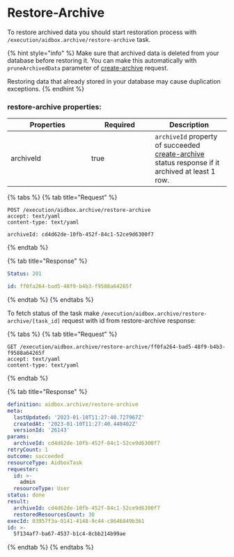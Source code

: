 # Restore-Archive

To restore archived data you should start restoration process with `/execution/aidbox.archive/restore-archive` task.

{% hint style="info" %}
Make sure that archived data is deleted from your database before restoring it. You can make this automatically with `pruneArchivedData` parameter of [create-archive](create-archive.md) request.

Restoring data that already stored in your database may cause duplication exceptions.
{% endhint %}

### restore-archive properties:

<table><thead><tr><th width="169">Properties</th><th width="130.33333333333331" data-type="checkbox">Required</th><th>Description</th></tr></thead><tbody><tr><td>archiveId</td><td>true</td><td><code>archiveId</code> property of succeeded <a href="create-archive.md">create-archive</a> status response if it archived at least 1 row.</td></tr></tbody></table>

{% tabs %}
{% tab title="Request" %}
```http
POST /execution/aidbox.archive/restore-archive
accept: text/yaml
content-type: text/yaml

archiveId: cd4d62de-10fb-452f-84c1-52ce9d6300f7
```
{% endtab %}

{% tab title="Response" %}
```yaml
Status: 201

id: ff0fa264-bad5-48f9-b4b3-f9588a64265f
```
{% endtab %}
{% endtabs %}

To fetch status of the task make `/execution/aidbox.archive/restore-archive/[task_id]` request with id from restore-archive response:

{% tabs %}
{% tab title="Request" %}
```http
GET /execution/aidbox.archive/restore-archive/ff0fa264-bad5-48f9-b4b3-f9588a64265f
accept: text/yaml
content-type: text/yaml
```
{% endtab %}

{% tab title="Response" %}
```yaml
definition: aidbox.archive/restore-archive
meta:
  lastUpdated: '2023-01-10T11:27:40.727967Z'
  createdAt: '2023-01-10T11:27:40.440402Z'
  versionId: '26143'
params:
  archiveId: cd4d62de-10fb-452f-84c1-52ce9d6300f7
retryCount: 1
outcome: succeeded
resourceType: AidboxTask
requester:
  id: >-
    admin
  resourceType: User
status: done
result:
  archiveId: cd4d62de-10fb-452f-84c1-52ce9d6300f7
  restoredResourcesCount: 30
execId: 03957f3a-0141-4148-9c44-c8646849b361
id: >-
  5f134af7-ba67-4537-b1c4-8cbb214b99ae
```
{% endtab %}
{% endtabs %}
